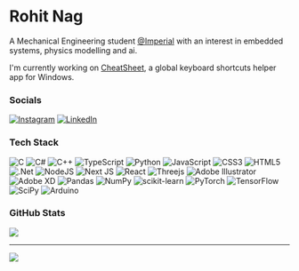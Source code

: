 # Rohit Nag
A Mechanical Engineering student [@Imperial](https://www.imperial.ac.uk) with an interest in embedded systems, physics modelling and ai.

I'm currently working on [CheatSheet](https://github.com/RohitNag11/CheatSheet), a global keyboard shortcuts helper app for Windows.


### Socials
[![Instagram](https://img.shields.io/badge/Instagram-%23E4405F.svg?logo=Instagram&logoColor=white)](https://instagram.com/rohitnag_art) [![LinkedIn](https://img.shields.io/badge/LinkedIn-%230077B5.svg?logo=linkedin&logoColor=white)](https://linkedin.com/in/rohit-nag) 

### Tech Stack
![C](https://img.shields.io/badge/c-%2300599C.svg?style=flat&logo=c&logoColor=white) ![C#](https://img.shields.io/badge/c%23-%23239120.svg?style=flat&logo=c-sharp&logoColor=white) ![C++](https://img.shields.io/badge/c++-%2300599C.svg?style=flat&logo=c%2B%2B&logoColor=white) ![TypeScript](https://img.shields.io/badge/typescript-%23007ACC.svg?style=flat&logo=typescript&logoColor=white) ![Python](https://img.shields.io/badge/python-3670A0?style=flat&logo=python&logoColor=ffdd54) ![JavaScript](https://img.shields.io/badge/javascript-%23323330.svg?style=flat&logo=javascript&logoColor=%23F7DF1E) ![CSS3](https://img.shields.io/badge/css3-%231572B6.svg?style=flat&logo=css3&logoColor=white) ![HTML5](https://img.shields.io/badge/html5-%23E34F26.svg?style=flat&logo=html5&logoColor=white) ![.Net](https://img.shields.io/badge/.NET-5C2D91?style=flat&logo=.net&logoColor=white) ![NodeJS](https://img.shields.io/badge/node.js-6DA55F?style=flat&logo=node.js&logoColor=white) ![Next JS](https://img.shields.io/badge/Next-black?style=flat&logo=next.js&logoColor=white) ![React](https://img.shields.io/badge/react-%2320232a.svg?style=flat&logo=react&logoColor=%2361DAFB) ![Threejs](https://img.shields.io/badge/threejs-black?style=flat&logo=three.js&logoColor=white) ![Adobe Illustrator](https://img.shields.io/badge/adobeillustrator-%23FF9A00.svg?style=flat&logo=adobeillustrator&logoColor=white) ![Adobe XD](https://img.shields.io/badge/Adobe%20XD-470137?style=flat&logo=Adobe%20XD&logoColor=#FF61F6) ![Pandas](https://img.shields.io/badge/pandas-%23150458.svg?style=flat&logo=pandas&logoColor=white) ![NumPy](https://img.shields.io/badge/numpy-%23013243.svg?style=flat&logo=numpy&logoColor=white) ![scikit-learn](https://img.shields.io/badge/scikit--learn-%23F7931E.svg?style=flat&logo=scikit-learn&logoColor=white) ![PyTorch](https://img.shields.io/badge/PyTorch-%23EE4C2C.svg?style=flat&logo=PyTorch&logoColor=white) ![TensorFlow](https://img.shields.io/badge/TensorFlow-%23FF6F00.svg?style=flat&logo=TensorFlow&logoColor=white) ![SciPy](https://img.shields.io/badge/SciPy-%230C55A5.svg?style=flat&logo=scipy&logoColor=%white) ![Arduino](https://img.shields.io/badge/-Arduino-00979D?style=flat&logo=Arduino&logoColor=white)
### GitHub Stats
![](https://github-readme-stats.vercel.app/api/top-langs/?username=rohitnag11&theme=dark&hide_border=true&include_all_commits=true&count_private=false&layout=compact&hide=jupyter%20notebook)

---
[![](https://visitcount.itsvg.in/api?id=rohitnag11&icon=0&color=1)](https://visitcount.itsvg.in)

